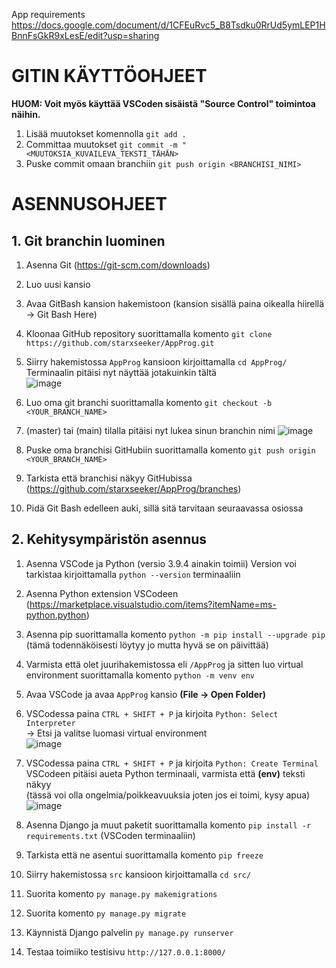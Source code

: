 App requirements
https://docs.google.com/document/d/1CFEuRvc5_B8Tsdku0RrUd5ymLEP1HBnnFsGkR9xLesE/edit?usp=sharing

# GITIN KÄYTTÖOHJEET

**HUOM: Voit myös käyttää VSCoden sisäistä "Source Control" toimintoa näihin.**
1. Lisää muutokset komennolla `git add .`
2. Committaa muutokset `git commit -m "<MUUTOKSIA_KUVAILEVA_TEKSTI_TÄHÄN>`
3. Puske commit omaan branchiin `git push origin <BRANCHISI_NIMI>`

# ASENNUSOHJEET

## 1. Git branchin luominen

1. Asenna Git (https://git-scm.com/downloads)
2. Luo uusi kansio
3. Avaa GitBash kansion hakemistoon (kansion sisällä paina oikealla hiirellä -> Git Bash Here)
4. Kloonaa GitHub repository suorittamalla komento `git clone https://github.com/starxseeker/AppProg.git`
5. Siirry hakemistossa `AppProg` kansioon kirjoittamalla `cd AppProg/`</br>
Terminaalin pitäisi nyt näyttää jotakuinkin tältä</br>
![image](https://user-images.githubusercontent.com/18125997/141785619-97ec01cd-e369-4883-a6e2-deb774600095.png)

6. Luo oma git branchi suorittamalla komento `git checkout -b <YOUR_BRANCH_NAME>`
7. (master) tai (main) tilalla pitäisi nyt lukea sinun branchin nimi
![image](https://user-images.githubusercontent.com/18125997/141785967-70eae469-38dd-40e1-b638-0cfc9685cb73.png)

8. Puske oma branchisi GitHubiin suorittamalla komento `git push origin <YOUR_BRANCH_NAME>`
9. Tarkista että branchisi näkyy GitHubissa (https://github.com/starxseeker/AppProg/branches)
10. Pidä Git Bash edelleen auki, sillä sitä tarvitaan seuraavassa osiossa




## 2. Kehitysympäristön asennus
1. Asenna VSCode ja Python (versio 3.9.4 ainakin toimii) Version voi tarkistaa kirjoittamalla `python --version` terminaaliin
2. Asenna Python extension VSCodeen (https://marketplace.visualstudio.com/items?itemName=ms-python.python)
3. Asenna pip suorittamalla komento `python -m pip install --upgrade pip`</br>(tämä todennäköisesti löytyy jo mutta hyvä se on päivittää)
4. Varmista että olet juurihakemistossa eli `/AppProg` ja sitten luo virtual environment suorittamalla komento `python -m venv env`
5. Avaa VSCode ja avaa `AppProg` kansio **(File -> Open Folder)**
6. VSCodessa paina `CTRL + SHIFT + P` ja kirjoita `Python: Select Interpreter`</br>
-> Etsi ja valitse luomasi virtual environment</br>
![image](https://user-images.githubusercontent.com/18125997/141789454-80852a7c-3f13-4cb4-b9b1-18b52d9e6302.png)

7. VSCodessa paina `CTRL + SHIFT + P` ja kirjoita `Python: Create Terminal`</br>
VSCodeen pitäisi aueta Python terminaali, varmista että **(env)** teksti näkyy</br>
(tässä voi olla ongelmia/poikkeavuuksia joten jos ei toimi, kysy apua)</br>
![image](https://user-images.githubusercontent.com/18125997/141789680-4b7772ef-c185-41e1-b0e1-fdf8bd189e8a.png)

8. Asenna Django ja muut paketit suorittamalla komento `pip install -r requirements.txt` (VSCoden terminaaliin)
9. Tarkista että ne asentui suorittamalla komento `pip freeze`
10. Siirry hakemistossa `src` kansioon kirjoittamalla `cd src/`</br>
11. Suorita komento `py manage.py makemigrations`
12. Suorita komento `py manage.py migrate`
13. Käynnistä Django palvelin `py manage.py runserver`
14. Testaa toimiiko testisivu `http://127.0.0.1:8000/`
